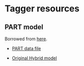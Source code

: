 # Tagger resources

## PART model

Borrowed from [here](https://github.com/rkansal47/HHbbVV/blob/682898a50cdc9cf0598bb8bb505692d44ed8b83f/src/HHbbVV/triton/triton_check.ipynb).

- [PART data file](https://github.com/colizz/weaver-core-dev/blob/7140323a1202b7cb12e68f75177a5066280e9dcb/weaver/data_new/incl/ak8_MD_vminclv2ParT_manual_fixwrap.yaml)

- [Original Hybrid model](https://github.com/colizz/weaver-core-dev/blob/7140323a1202b7cb12e68f75177a5066280e9dcb/weaver/networks/example_ParticleTransformerTagger_hybrid_outputWithHidNeurons.py)
